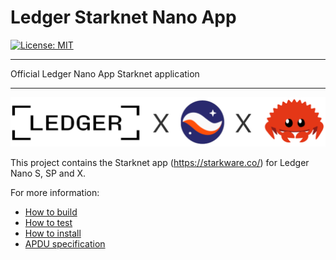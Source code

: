 # Ledger Starknet Nano App
[![License: MIT](https://img.shields.io/badge/License-MIT-yellow.svg)](https://opensource.org/licenses/MIT)

-------------------

Official Ledger Nano App Starknet application

-------------------

<img src="docs/LedgerXStarknetXRust.png"/>


This project contains the Starknet app (https://starkware.co/) for Ledger Nano S, SP and X.

For more information:

- [How to build](docs/build.md)
- [How to test](docs/test.md)
- [How to install](docs/install.md)
- [APDU specification](docs/apdu.md)